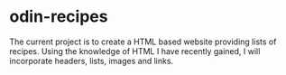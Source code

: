 # odin-recipes
The current project is to create a HTML based website providing lists of recipes. Using the knowledge of HTML I have recently gained, I will incorporate headers, lists, images and links.